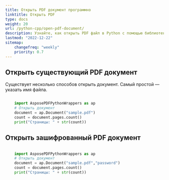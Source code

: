 ```yaml
---
title: Открыть PDF документ программно
linktitle: Открыть PDF
type: docs
weight: 20
url: /python-cpp/open-pdf-document/
description: Узнайте, как открыть PDF файл в Python с помощью библиотеки Aspose.PDF для Python через C++. Вы можете открыть существующий PDF, документ из потока и зашифрованный PDF документ.
lastmod: "2022-12-22"
sitemap:
    changefreq: "weekly"
    priority: 0.7
---
```


## Открыть существующий PDF документ

Существует несколько способов открыть документ. Самый простой — указать имя файла.

```python

    import AsposePDFPythonWrappers as ap
    # Открыть документ
    document = ap.Document("sample.pdf")
    count = document.pages.count()
    print("Страницы: " + str(count))
```

## Открыть зашифрованный PDF документ

```python

    import AsposePDFPythonWrappers as ap
    # Открыть документ
    document = ap.Document("sample.pdf","password")
    count = document.pages.count()
    print("Страницы: " + str(count))
```
